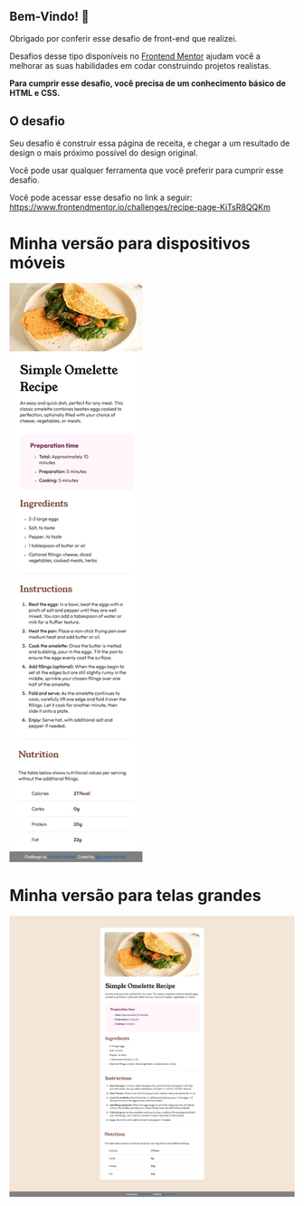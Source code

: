 ## Bem-Vindo! 👋

Obrigado por conferir esse desafio de front-end que realizei.

Desafios desse tipo disponíveis no [Frontend Mentor](https://www.frontendmentor.io) ajudam você a melhorar as suas habilidades em codar construindo projetos realistas.

**Para cumprir esse desafio, você precisa de um conhecimento básico de HTML e CSS.**

## O desafio

Seu desafio é construir essa página de receita, e chegar a um resultado de design o mais próximo possível do design original.

Você pode usar qualquer ferramenta que você preferir para cumprir esse desafio.

Você pode acessar esse desafio no link a seguir: https://www.frontendmentor.io/challenges/recipe-page-KiTsR8QQKm

# Minha versão para dispositivos móveis

![Design preview for mobile screen](./my-mobile-version.jpg)

# Minha versão para telas grandes

![Design preview for bid screen](./my-big-screen-version.jpg)